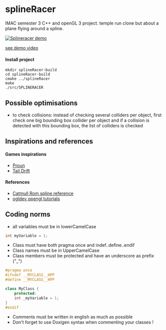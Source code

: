 # splineRacer
IMAC semester 3 C++ and openGL 3 project. temple run clone but about a plane flying around a spline.

[![Splineracer demo](https://img.youtube.com/vi/6p8Vq_vyp4g/0.jpg)](https://www.youtube.com/watch?v=6p8Vq_vyp4g)

[see demo video](https://youtu.be/6p8Vq_vyp4g)

#### Install project
```shell
mkdir splineRacer-build
cd splineRacer-build
cmake ../splineRacer
make
./src/SPLINERACER
```
## Possible optimisations

- to check collisions: instead of checking several colliders per object, first check one big bounding box collider per object and if a collision is detected with this bounding box, the list of colliders is checked 

## Inspirations and references

#### Games inspirations
- [Proun](http://www.proun-game.com)
- [Tail Drift](https://store.steampowered.com/app/330520/Tail_Drift/)

#### References
- [Catmull Rom spline reference](https://en.wikipedia.org/wiki/Cubic_Hermite_spline)
- [ogldev opengl tutorials](http://ogldev.atspace.co.uk/)

## Coding norms

- all variables must be in lowerCamelCase
```c++
int myVariable = 1;
```

- Class must have both pragma once and indef..define..endif
- Class names must be in UpperCamelCase
- Class members must be protected and have an underscore as prefix ("\_")

```c++
#pragma once
#ifndef __MYCLASS__HPP
#define __MYCLASS__HPP

class MyClass {
	protected:
    int _myVariable = 1;
}
#endif
```

- Comments must be written in english as much as possible
- Don't forget to use Doxigen syntax when commenting your classes !


